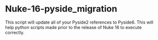 # Nuke-16-pyside_migration
This script will update all of your Pyside2 references to Pyside6. This will help python scripts made prior to the release of Nuke 16 to execute correctly.
